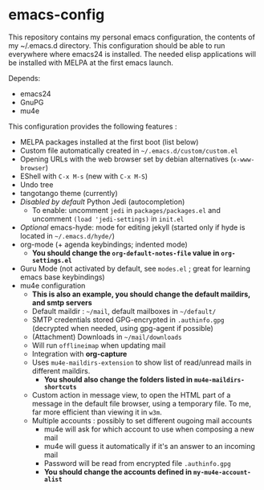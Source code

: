 emacs-config
============

This repository contains my personal emacs configuration, the contents of my ~/.emacs.d directory. This configuration should be able to run everywhere where emacs24 is installed. The needed elisp applications will be installed with MELPA at the first emacs launch.

Depends:
 - emacs24
 - GnuPG
 - mu4e

This configuration provides the following features :
 - MELPA packages installed at the first boot (list below)
 - Custom file automatically created in `~/.emacs.d/custom/custom.el`
 - Opening URLs with the web browser set by debian alternatives (`x-www-browser`)
 - EShell with `C-x M-s` (new with `C-x M-S`)
 - Undo tree
 - tangotango theme (currently)
 - *Disabled by default* Python Jedi (autocompletion)
   - To enable: uncomment `jedi` in `packages/packages.el` and uncomment `(load 'jedi-settings)` in `init.el`
 - *Optional* emacs-hyde: mode for editing jekyll (started only if hyde is located in `~/.emacs.d/hyde/`)
 - org-mode (+ agenda keybindings; indented mode)
   - **You should change the `org-default-notes-file` value in `org-settings.el`**
 - Guru Mode (not activated by default, see `modes.el` ; great for learning emacs base keybindings)
 - mu4e configuration
   - **This is also an example, you should change the default maildirs, and smtp servers**
   - Default maildir : `~/mail`, default mailboxes in `~/default/`
   - SMTP credentials stored GPG-encrypted in `.authinfo.gpg` (decrypted when needed, using gpg-agent if possible)
   - (Attachment) Downloads in `~/mail/downloads`
   - Will run `offlineimap` when updating mail
   - Integration with **org-capture**
   - Uses `mu4e-maildirs-extension` to show list of read/unread mails in different maildirs.
     - **You should also change the folders listed in `mu4e-maildirs-shortcuts`**
   - Custom action in message view, to open the HTML part of a message in the default file browser, using a temporary file. To me, far more efficient than viewing it in `w3m`.
   - Multiple accounts : possibly to set different ougoing mail accounts
     - mu4e will ask for which account to use when composing a new mail
     - mu4e will guess it automatically if it's an answer to an incoming mail
     - Password will be read from encrypted file `.authinfo.gpg`
     - **You should change the accounts defined in `my-mu4e-account-alist`**
